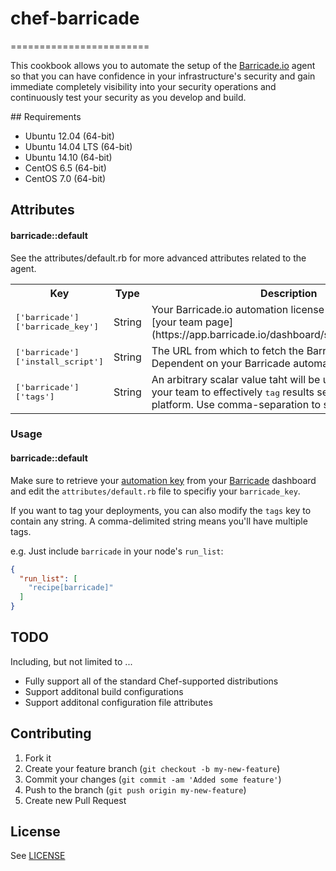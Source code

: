 # chef-barricade
========================

This cookbook allows you to automate the setup of the [Barricade.io](https://barricade.io) agent so that you can
have confidence in your infrastructure's security and gain immediate completely visibility into
your security operations and continuously test your security as you develop and build.

## Requirements

- Ubuntu 12.04 (64-bit)
- Ubuntu 14.04 LTS (64-bit)
- Ubuntu 14.10 (64-bit)
- CentOS 6.5 (64-bit)
- CentOS 7.0 (64-bit)

## Attributes

#### barricade::default
<table>
  <tr>
    <th>Key</th>
    <th>Type</th>
    <th>Description</th>
    <th>Default</th>
  </tr>
  <tr>
    <td><tt>['barricade']['barricade_key']</tt></td>
    <td>String</td>
    <td>Your Barricade.io automation license retrievable from [your team page](https://app.barricade.io/dashboard/settings/team/profile)</td>
    <td><tt>Required</tt></td>
  </tr>
  <tr>
    <td><tt>['barricade']['install_script']</tt></td>
    <td>String</td>
    <td>The URL from which to fetch the Barricade install script. Dependent on your Barricade automation key.</td>
    <td><tt></tt></td>
  </tr>
  <tr>
    <td><tt>['barricade']['tags']</tt></td>
    <td>String</td>
    <td>An arbitrary scalar value taht will be used by your and your team to effectively <tt>tag</tt> results sent to the Barricade platform. Use comma-separation to set multiple tags</td>
    <td><tt>prod, chef</tt></td>
  </tr>

See the attributes/default.rb for more advanced attributes related to the agent.

</table>

### Usage
#### barricade::default

Make sure to retrieve your [automation key](https://app.barricade.io/dashboard/settings/team/profile) from your [Barricade](https://app.barricade.io) dashboard and edit the `attributes/default.rb` file to specifiy your `barricade_key`. 

If you want to tag your deployments, you can also modify the `tags` key to contain any string. A comma-delimited string means you'll have multiple tags.

e.g.
Just include `barricade` in your node's `run_list`:

```json
{
  "run_list": [
    "recipe[barricade]"
  ]
}
```

## TODO

Including, but not limited to ...

* Fully support all of the standard Chef-supported distributions
* Support additonal build configurations
* Support additonal configuration file attributes


## Contributing

1. Fork it
2. Create your feature branch (`git checkout -b my-new-feature`)
3. Commit your changes (`git commit -am 'Added some feature'`)
4. Push to the branch (`git push origin my-new-feature`)
5. Create new Pull Request

## License

See [LICENSE](LICENSE.md)
